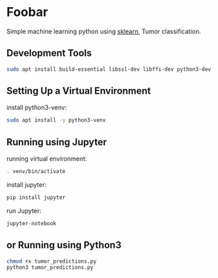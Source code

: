 # Foobar

Simple machine learning python using [sklearn](https://scikit-learn.org/stable/), Tumor classification.

## Development Tools

```bash
sudo apt install build-essential libssl-dev libffi-dev python3-dev
```

## Setting Up a Virtual Environment

install python3-venv:

```bash
sudo apt install -y python3-venv
```

## Running using Jupyter

running virtual environment:

```bash
. venv/bin/activate
```

install jupyter:

```bash
pip install jupyter
```

run Jupyter:

```bash
jupyter-notebook
```

## or Running using Python3

```bash
chmod +x tumor_predictions.py
python3 tumor_predictions.py
```

